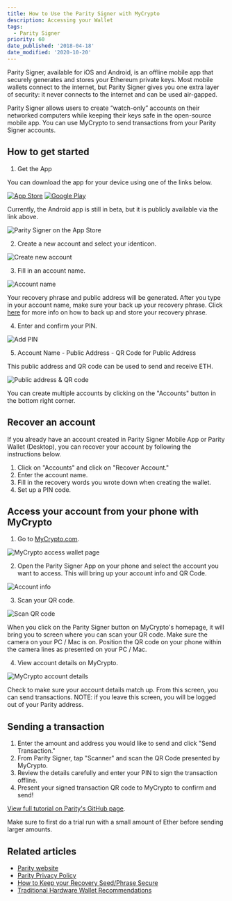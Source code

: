 ```yaml
---
title: How to Use the Parity Signer with MyCrypto
description: Accessing your Wallet
tags:
  - Parity Signer
priority: 60
date_published: '2018-04-18'
date_modified: '2020-10-20'
---
```


Parity Signer, available for iOS and Android, is an offline mobile app that securely generates and stores your Ethereum private keys. Most mobile wallets connect to the internet, but Parity Signer gives you one extra layer of security: it never connects to the internet and can be used air-gapped.

Parity Signer allows users to create “watch-only” accounts on their networked computers while keeping their keys safe in the open-source mobile app. You can use MyCrypto to send transactions from your Parity Signer accounts.

## How to get started

1. Get the App

You can download the app for your device using one of the links below.

[![App Store](../../assets/shared/app-store.png)](https://itunes.apple.com/us/app/parity-signer/id1218174838?mt=8) [![Google Play](../../assets/shared/google-play.png)](https://play.google.com/store/apps/details?id=io.parity.signer)

Currently, the Android app is still in beta, but it is publicly available via the link above.

![Parity Signer on the App Store](../../assets/how-to/accessing-wallet/how-to-use-the-parity-signer-with-mycrypto/app-store.jpg)

2. Create a new account and select your identicon.

![Create new account](../../assets/how-to/accessing-wallet/how-to-use-the-parity-signer-with-mycrypto/new-account.png)

3. Fill in an account name.

![Account name](../../assets/how-to/accessing-wallet/how-to-use-the-parity-signer-with-mycrypto/account-name.png)

Your recovery phrase and public address will be generated. After you type in your account name, make sure your back up your recovery phrase. Click [here](/how-to/backup-restore/how-to-save-back-up-your-wallet) for more info on how to back up and store your recovery phrase.

4. Enter and confirm your PIN.

![Add PIN](../../assets/how-to/accessing-wallet/how-to-use-the-parity-signer-with-mycrypto/add-pin.png)

5. Account Name - Public Address - QR Code for Public Address

This public address and QR code can be used to send and receive ETH.

![Public address & QR code](../../assets/how-to/accessing-wallet/how-to-use-the-parity-signer-with-mycrypto/public-address-qr.png)

You can create multiple accounts by clicking on the "Accounts" button in the bottom right corner.

## Recover an account

If you already have an account created in Parity Signer Mobile App or Parity Wallet (Desktop), you can recover your account by following the instructions below.

1. Click on "Accounts" and click on "Recover Account."
2. Enter the account name.
3. Fill in the recovery words you wrote down when creating the wallet.
4. Set up a PIN code.

## Access your account from your phone with MyCrypto

1. Go to [MyCrypto.com](https://mycrypto.com/account).

![MyCrypto access wallet page](../../assets/how-to/accessing-wallet/how-to-use-the-parity-signer-with-mycrypto/mycrypto-access-wallet.png)

2. Open the Parity Signer App on your phone and select the account you want to access. This will bring up your account info and QR Code.

![Account info](../../assets/how-to/accessing-wallet/how-to-use-the-parity-signer-with-mycrypto/account-info.png)

3. Scan your QR code.

![Scan QR code](../../assets/how-to/accessing-wallet/how-to-use-the-parity-signer-with-mycrypto/scan-qr.png)

When you click on the Parity Signer button on MyCrypto's homepage, it will bring you to screen where you can scan your QR code. Make sure the camera on your PC / Mac is on. Position the QR code on your phone within the camera lines as presented on your PC / Mac.

4. View account details on MyCrypto.

![MyCrypto account details](../../assets/how-to/accessing-wallet/how-to-use-the-parity-signer-with-mycrypto/mycrypto-account-details.png)

Check to make sure your account details match up. From this screen, you can send transactions. NOTE: if you leave this screen, you will be logged out of your Parity address.

## Sending a transaction

1. Enter the amount and address you would like to send and click "Send Transaction."
2. From Parity Signer, tap "Scanner" and scan the QR Code presented by MyCrypto.
3. Review the details carefully and enter your PIN to sign the transaction offline.
4. Present your signed transaction QR code to MyCrypto to confirm and send!

[View full tutorial on Parity's GitHub page](https://github.com/paritytech/parity-signer/blob/master/docs/tutorials/MyCrypto-tutorial.md).

Make sure to first do a trial run with a small amount of Ether before sending larger amounts.

## Related articles

- [Parity website](https://www.parity.io/)
- [Parity Privacy Policy](https://www.parity.io/terms/)
- [How to Keep your Recovery Seed/Phrase Secure](https://blockonomi.com/keep-recovery-seed-safe/)
- [Traditional Hardware Wallet Recommendations](/staying-safe/hardware-wallet-recommendations)
